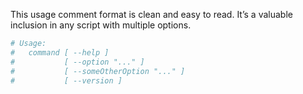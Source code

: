 This usage comment format is clean and easy to read. It’s a valuable inclusion in any script with multiple options.

```sh
# Usage:
#   command [ --help ]
#           [ --option "..." ]
#           [ --someOtherOption "..." ]
#           [ --version ]
```